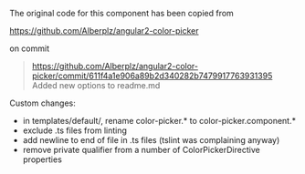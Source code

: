The original code for this component has been copied from

  https://github.com/Alberplz/angular2-color-picker

on commit

> https://github.com/Alberplz/angular2-color-picker/commit/611f4a1e906a89b2d340282b7479917763931395
> Added new options to readme.md

Custom changes:

* in templates/default/, rename color-picker.* to color-picker.component.*
* exclude .ts files from linting
* add newline to end of file in .ts files (tslint was complaining anyway)
* remove private qualifier from a number of ColorPickerDirective properties
